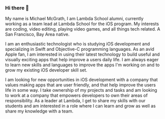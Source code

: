 ### Hi there 👋
My name is Michael McGrath, I am Lambda School alumni, currently working as a team lead at Lambda School for the iOS program. My interests are coding, video editing, playing video games, and all things tech related. A San Francisco, Bay Area native.

I am an enthusiastic technologist who is studying iOS development and specializing in Swift and Objective-C programming languages. As an avid Apple fan, I am interested in using their latest technology to build useful and visually exciting apps that help improve a users daily life. I am always eager to learn new skills and languages to improve the apps I'm working on and to grow my existing iOS developer skill set. 

I am looking for new opportunities in iOS development with a company that values making apps that are user friendly, and that help improve the users life in some way. I take ownership of my projects and tasks and am looking to work at a company that empowers developers to own their areas of responsibility. As a leader at Lambda, I get to share my skills with our students and am interested in a role where I can learn and grow as well as share my knowledge with a team.

<!--
**maybemichael/maybemichael** is a ✨ _special_ ✨ repository because its `README.md` (this file) appears on your GitHub profile. 
